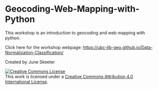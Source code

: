 # Geocoding-Web-Mapping-with-Python

This workshop is an introduction to geocoding and web mapping with python.

Click here for the workshop webpage: https://ubc-lib-geo.github.io/Data-Normalization-Classification/

Created by June Skeeter

<a rel="license" href="http://creativecommons.org/licenses/by/4.0/"><img alt="Creative Commons License" style="border-width:0" src="https://i.creativecommons.org/l/by/4.0/88x31.png" /></a><br />This work is licensed under a <a rel="license" href="http://creativecommons.org/licenses/by/4.0/">Creative Commons Attribution 4.0 International License</a>.
